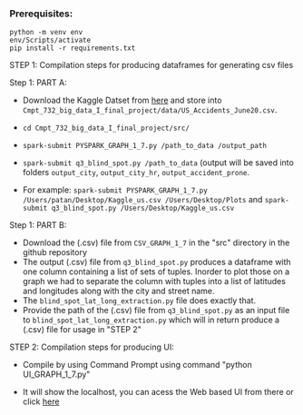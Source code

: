 ### Prerequisites:  
`python -m venv env`  
`env/Scripts/activate`  
`pip install -r requirements.txt`




STEP 1: Compilation steps for producing dataframes for generating csv files

Step 1: PART A:
- Download the Kaggle Datset from [here](https://www.kaggle.com/sobhanmoosavi/us-accidents)  and store into `Cmpt_732_big_data_I_final_project/data/US_Accidents_June20.csv`.  

- `cd Cmpt_732_big_data_I_final_project/src/`  

- `spark-submit PYSPARK_GRAPH_1_7.py /path_to_data /output_path`

- `spark-submit q3_blind_spot.py /path_to_data` (output will be saved into folders `output_city`, `output_city_hr`, `output_accident_prone`.


- For example: `spark-submit PYSPARK_GRAPH_1_7.py /Users/patan/Desktop/Kaggle_us.csv /Users/Desktop/Plots` and `spark-submit q3_blind_spot.py /Users/Desktop/Kaggle_us.csv`


Step 1: PART B:
- Download the (.csv) file from `CSV_GRAPH_1_7` in the "src" directory in the github repository
- The output (.csv) file from `q3_blind_spot.py` produces a dataframe with one column containing a list of sets of tuples. Inorder to plot those on a graph we had to separate the column with tuples into a list of latitudes and longitudes along with the city and street name. 
- The `blind_spot_lat_long_extraction.py` file does exactly that. 
- Provide the path of the (.csv) file from `q3_blind_spot.py` as an input file to `blind_spot_lat_long_extraction.py` which will in return produce a (.csv) file for usage in "STEP 2"

STEP 2: Compilation steps for producing UI:
- Compile by using Command Prompt using command "python UI_GRAPH_1_7.py"

- It will show the localhost, you can acess the Web based UI from there or click [here](https://usa-accidents.herokuapp.com/)
